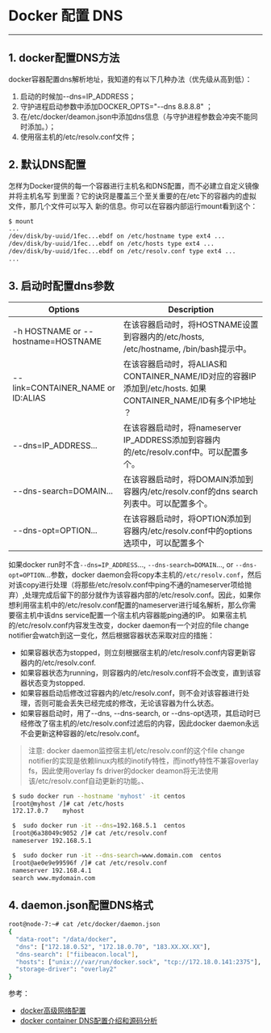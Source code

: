 #  Docker 配置 DNS



----
## 1. docker配置DNS方法
docker容器配置dns解析地址，我知道的有以下几种办法（优先级从高到低）：
 1. 启动的时候加--dns=IP_ADDRESS；
 2. 守护进程启动参数中添加DOCKER_OPTS="--dns 8.8.8.8" ；
 3. 在/etc/docker/deamon.json中添加dns信息（与守护进程参数会冲突不能同时添加。）；
 4. 使用宿主机的/etc/resolv.conf文件；

## 2. 默认DNS配置
怎样为Docker提供的每一个容器进行主机名和DNS配置，而不必建立自定义镜像并将主机名写 到里面？它的诀窍是覆盖三个至关重要的在/etc下的容器内的虚拟文件，那几个文件可以写入 新的信息。你可以在容器内部运行mount看到这个：

```bash
$ mount
...
/dev/disk/by-uuid/1fec...ebdf on /etc/hostname type ext4 ...
/dev/disk/by-uuid/1fec...ebdf on /etc/hosts type ext4 ...
/dev/disk/by-uuid/1fec...ebdf on /etc/resolv.conf type ext4 ...
...
```

## 3. 启动时配置dns参数
| Options                            | Description                                                                         |
|------------------------------------|-------------------------------------------------------------------------------------|
| -h HOSTNAME or --hostname=HOSTNAME | 在该容器启动时，将HOSTNAME设置到容器内的/etc/hosts, /etc/hostname, /bin/bash提示中。                    |
| --link=CONTAINER_NAME or ID:ALIAS  | 在该容器启动时，将ALIAS和CONTAINER_NAME/ID对应的容器IP添加到/etc/hosts. 如果 CONTAINER_NAME/ID有多个IP地址 ？ |
| --dns=IP_ADDRESS...                | 在该容器启动时，将nameserver IP_ADDRESS添加到容器内的/etc/resolv.conf中。可以配置多个。                      |
| --dns-search=DOMAIN...             | 在该容器启动时，将DOMAIN添加到容器内/etc/resolv.conf的dns search列表中。可以配置多个。                         |
| --dns-opt=OPTION...                | 在该容器启动时，将OPTION添加到容器内/etc/resolv.conf中的options选项中，可以配置多个                            |

如果docker run时不含`--dns=IP_ADDRESS`..., `--dns-search=DOMAIN`..., or `--dns-opt=OPTION`...参数，docker daemon会将copy本主机的`/etc/resolv.conf`，然后对该copy进行处理（将那些/etc/resolv.conf中ping不通的nameserver项给抛弃）,处理完成后留下的部分就作为该容器内部的/etc/resolv.conf。因此，如果你想利用宿主机中的/etc/resolv.conf配置的nameserver进行域名解析，那么你需要宿主机中该dns service配置一个宿主机内容器能ping通的IP。
如果宿主机的/etc/resolv.conf内容发生改变，docker daemon有一个对应的file change notifier会watch到这一变化，然后根据容器状态采取对应的措施： 

 - 如果容器状态为stopped，则立刻根据宿主机的/etc/resolv.conf内容更新容器内的/etc/resolv.conf.
 - 如果容器状态为running，则容器内的/etc/resolv.conf将不会改变，直到该容器状态变为stopped.
 - 如果容器启动后修改过容器内的/etc/resolv.conf，则不会对该容器进行处理，否则可能会丢失已经完成的修改，无论该容器为什么状态。
 - 如果容器启动时，用了--dns, --dns-search, or --dns-opt选项，其启动时已经修改了宿主机的/etc/resolv.conf过滤后的内容，因此docker daemon永远不会更新这种容器的/etc/resolv.conf。

> 注意: docker daemon监控宿主机/etc/resolv.conf的这个file change notifier的实现是依赖linux内核的inotify特性，而inotfy特性不兼容overlay fs，因此使用overlay fs driver的docker deamon将无法使用该/etc/resolv.conf自动更新的功能。、

```bash
 $ sudo docker run --hostname 'myhost' -it centos
 [root@myhost /]# cat /etc/hosts
 172.17.0.7    myhost

 $  sudo docker run -it --dns=192.168.5.1  centos
 [root@6a38049c9052 /]# cat /etc/resolv.conf
 nameserver 192.168.5.1

 $  sudo docker run -it --dns-search=www.domain.com  centos
 [root@ae0e9e99596f /]# cat /etc/resolv.conf
 nameserver 192.168.4.1
 search www.mydomain.com
```

## 4. daemon.json配置DNS格式

```bash
root@node-7:~# cat /etc/docker/daemon.json
{
  "data-root": "/data/docker",
  "dns": ["172.18.0.52", "172.18.0.70", "183.XX.XX.XX"],
  "dns-search": ["fiibeacon.local"],
  "hosts": ["unix:///var/run/docker.sock", "tcp://172.18.0.141:2375"],
  "storage-driver": "overlay2"
}
```
参考：

 - [docker高级网络配置](http://www.dockerinfo.net/%E9%AB%98%E7%BA%A7%E7%BD%91%E7%BB%9C%E9%85%8D%E7%BD%AE)
 - [docker container DNS配置介绍和源码分析](https://cloud.tencent.com/developer/article/1096388)

